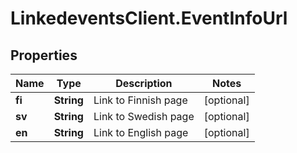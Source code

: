 # LinkedeventsClient.EventInfoUrl

## Properties
Name | Type | Description | Notes
------------ | ------------- | ------------- | -------------
**fi** | **String** | Link to Finnish page | [optional] 
**sv** | **String** | Link to Swedish page | [optional] 
**en** | **String** | Link to English page | [optional] 


